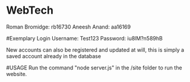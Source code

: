 # WebTech
Roman Bromidge: rb16730
Aneesh Anand: aa16169

#Exemplary Login
Username: Test123
Password: iu8lM?n589hB

New accounts can also be registered and updated at will, this is simply a saved account already in the database

#USAGE
Run the command "node server.js" in the /site folder to run the website.

